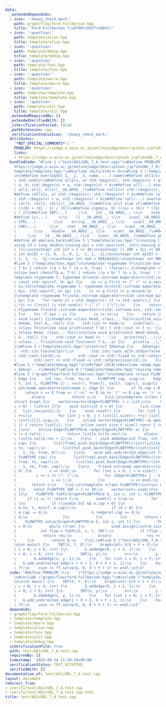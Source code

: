 ```yaml
---
data:
  _extendedDependsOn:
  - icon: ':heavy_check_mark:'
    path: graph/flow/ford-fullkerson.hpp
    title: "Ford Fullkerson (\u6700\u5927\u6D41)"
  - icon: ':question:'
    path: template/alias.hpp
    title: template/alias.hpp
  - icon: ':question:'
    path: template/debug.hpp
    title: template/debug.hpp
  - icon: ':question:'
    path: template/func.hpp
    title: template/func.hpp
  - icon: ':question:'
    path: template/macro.hpp
    title: template/macro.hpp
  - icon: ':question:'
    path: template/template.hpp
    title: template/template.hpp
  - icon: ':question:'
    path: template/util.hpp
    title: template/util.hpp
  _extendedRequiredBy: []
  _extendedVerifiedWith: []
  _isVerificationFailed: false
  _pathExtension: cpp
  _verificationStatusIcon: ':heavy_check_mark:'
  attributes:
    '*NOT_SPECIAL_COMMENTS*': ''
    PROBLEM: https://judge.u-aizu.ac.jp/onlinejudge/description.jsp?id=GRL_7_A
    links:
    - https://judge.u-aizu.ac.jp/onlinejudge/description.jsp?id=GRL_7_A
  bundledCode: "#line 1 \"test/AOJ/GRL_7_A.test.cpp\"\n#define PROBLEM \\\n    \"\
    https://judge.u-aizu.ac.jp/onlinejudge/description.jsp?id=GRL_7_A\"\n#line 2 \"\
    template/template.hpp\"\n#include <bits/stdc++.h>\n#line 3 \"template/macro.hpp\"\
    \n\n#define overload3(_1, _2, _3, name, ...) name\n#define all1(v) std::begin(v),\
    \ std::end(v)\n#define all2(v, a) std::begin(v), std::begin(v) + a\n#define all3(v,\
    \ a, b) std::begin(v) + a, std::begin(v) + b\n#define all(...) overload3(__VA_ARGS__,\
    \ all3, all2, all1)(__VA_ARGS__)\n#define rall1(v) std::rbegin(v), std::rend(v)\n\
    #define rall2(v, a) std::rbegin(v), std::rbegin(v) + a\n#define rall3(v, a, b)\
    \ std::rbegin(v) + a, std::rbegin(v) + b\n#define rall(...) overload3(__VA_ARGS__,\
    \ rall3, rall2, rall1)(__VA_ARGS__)\n#define elif else if\n#define updiv(N, X)\
    \ (((N) + (X) - 1) / (X))\n#define sigma(a, b) (((a) + (b)) * ((b) - (a) + 1)\
    \ / 2)\n#define INT(...)     \\\n    int __VA_ARGS__; \\\n    scan(__VA_ARGS__)\n\
    #define LL(...)     \\\n    ll __VA_ARGS__; \\\n    scan(__VA_ARGS__)\n#define\
    \ STR(...)        \\\n    string __VA_ARGS__; \\\n    scan(__VA_ARGS__)\n#define\
    \ CHR(...)      \\\n    char __VA_ARGS__; \\\n    scan(__VA_ARGS__)\n#define DOU(...)\
    \        \\\n    double __VA_ARGS__; \\\n    scan(__VA_ARGS__)\n#define LD(...)\
    \     \\\n    ld __VA_ARGS__; \\\n    scan(__VA_ARGS__)\n#define pb push_back\n\
    #define eb emplace_back\n#line 3 \"template/alias.hpp\"\n\nusing ll = long long;\n\
    using ld = long double;\nusing pii = std::pair<int, int>;\nusing pll = std::pair<ll,\
    \ ll>;\nconstexpr int inf = 1 << 30;\nconstexpr ll INF = 1LL << 60;\nconstexpr\
    \ int dx[8] = {1, 0, -1, 0, 1, -1, 1, -1};\nconstexpr int dy[8] = {0, 1, 0, -1,\
    \ 1, 1, -1, -1};\nconstexpr int mod = 998244353;\nconstexpr int MOD = 1e9 + 7;\n\
    #line 3 \"template/func.hpp\"\n\ntemplate <typename T>\ninline bool chmax(T& a,\
    \ T b) { return ((a < b) ? (a = b, true) : (false)); }\ntemplate <typename T>\n\
    inline bool chmin(T& a, T b) { return ((a > b) ? (a = b, true) : (false)); }\n\
    template <typename T, typename U>\nstd::ostream &operator<<(std::ostream &os,\
    \ const std::pair<T, U> &p) {\n    os << p.first << \" \" << p.second;\n    return\
    \ os;\n}\ntemplate <typename T, typename U>\nstd::istream &operator>>(std::istream\
    \ &is, std::pair<T, U> &p) {\n    is >> p.first >> p.second;\n    return is;\n\
    }\ntemplate <typename T>\nstd::ostream &operator<<(std::ostream &os, const std::vector<T>\
    \ &v) {\n    for (auto it = std::begin(v); it != std::end(v);) {\n        os <<\
    \ *it << ((++it) != std::end(v) ? \" \" : \"\");\n    }\n    return os;\n}\ntemplate\
    \ <typename T>\nstd::istream &operator>>(std::istream &is, std::vector<T> &v)\
    \ {\n    for (T &in : v) {\n        is >> in;\n    }\n    return is;\n}\ninline\
    \ void scan() {}\ntemplate <class Head, class... Tail>\ninline void scan(Head\
    \ &head, Tail &...tail) {\n    std::cin >> head;\n    scan(tail...);\n}\ntemplate\
    \ <class T>\ninline void print(const T &t) { std::cout << t << '\\n'; }\ntemplate\
    \ <class Head, class... Tail>\ninline void print(const Head &head, const Tail\
    \ &...tail) {\n    std::cout << head << ' ';\n    print(tail...);\n}\ntemplate\
    \ <class... T>\ninline void fin(const T &...a) {\n    print(a...);\n    exit(0);\n\
    }\n#line 3 \"template/util.hpp\"\n\nstruct IOSetup {\n    IOSetup() {\n      \
    \  std::cin.tie(nullptr);\n        std::ios::sync_with_stdio(false);\n       \
    \ std::cout.tie(0);\n        std::cout << std::fixed << std::setprecision(12);\n\
    \        std::cerr << std::fixed << std::setprecision(12);\n    }\n} IOSetup;\n\
    #line 3 \"template/debug.hpp\"\n\n#ifdef LOCAL\n#include <dump.hpp>\n#else\n#define\
    \ debug(...)\n#endif\n#line 8 \"template/template.hpp\"\nusing namespace std;\n\
    #line 3 \"graph/flow/ford-fullkerson.hpp\"\n\ntemplate <class FLOWTYPE>\nstruct\
    \ Edge {\n    int rev, from, to;\n    FLOWTYPE cap, icap;\n    Edge(int r, int\
    \ f, int t, FLOWTYPE c) : rev(r), from(f), to(t), cap(c), icap(c) {}\n    friend\
    \ ostream& operator<<(ostream& s, Edge E) {\n        if (E.cap > 0)\n        \
    \    return s << E.from << \"->\" << E.to << '(' << E.cap << ')' << \" \";\n \
    \       else\n            return s;\n    }\n};\n\ntemplate <class FLOWTYPE>\n\
    struct Graph {\n    vector<vector<Edge<FLOWTYPE> > > list;\n\n    Graph(int n\
    \ = 0) : list(n) {}\n    void init(int n = 0) {\n        list.clear();\n     \
    \   list.resize(n);\n    }\n    void reset() {\n        for (int i = 0; i < (int)list.size();\
    \ ++i)\n            for (int j = 0; j < list[i].size(); ++j) list[i][j].cap =\
    \ list[i][j].icap;\n    }\n    inline vector<Edge<FLOWTYPE> >& operator[](int\
    \ i) { return list[i]; }\n    inline const size_t size() const { return list.size();\
    \ }\n\n    inline Edge<FLOWTYPE>& redge(Edge<FLOWTYPE> e) {\n        if (e.from\
    \ != e.to)\n            return list[e.to][e.rev];\n        else\n            return\
    \ list[e.to][e.rev + 1];\n    }\n\n    void addedge(int from, int to, FLOWTYPE\
    \ cap) {\n        list[from].push_back(Edge<FLOWTYPE>((int)list[to].size(), from,\
    \ to, cap));\n        list[to].push_back(Edge<FLOWTYPE>((int)list[from].size()\
    \ - 1, to, from, 0));\n    }\n\n    void add_undirected_edge(int from, int to,\
    \ FLOWTYPE cap) {\n        list[from].push_back(Edge<FLOWTYPE>((int)list[to].size(),\
    \ from, to, cap));\n        list[to].push_back(Edge<FLOWTYPE>((int)list[from].size()\
    \ - 1, to, from, cap));\n    }\n\n    friend ostream& operator<<(ostream& s, Graph\
    \ G) {\n        s << endl;\n        for (int i = 0; i < G.size(); i++) {\n   \
    \         s << i << \": \";\n            for (Edge<FLOWTYPE> j : G.list[i]) {\n\
    \                s << j;\n            }\n            s << endl;\n        }\n \
    \       return s;\n    }\n};\n\ntemplate <class FLOWTYPE>\nstruct FordFulkerson\
    \ {\n    const FLOWTYPE INF = 1 << 30;\n    vector<int> used;\n\n    FordFulkerson()\
    \ {}\n    FLOWTYPE fodfs(Graph<FLOWTYPE>& G, int v, int t, FLOWTYPE f) {\n   \
    \     if (v == t) return f;\n        used[v] = true;\n        for (auto& e : G[v])\
    \ {\n            if (!used[e.to] && e.cap > 0) {\n                int d = fodfs(G,\
    \ e.to, t, min(f, e.cap));\n                if (d > 0) {\n                   \
    \ e.cap -= d;\n                    G.redge(e).cap += d;\n                    return\
    \ d;\n                }\n            }\n        }\n        return 0;\n    }\n\
    \    FLOWTYPE solve(Graph<FLOWTYPE>& G, int s, int t) {\n        FLOWTYPE res\
    \ = 0;\n        while (true) {\n            used.assign((int)G.size(), 0);\n \
    \           int flow = fodfs(G, s, t, INF);\n            if (flow == 0)\n    \
    \            return res;\n            else\n                res += flow;\n   \
    \     }\n        return 0;\n    }\n};\n#line 5 \"test/AOJ/GRL_7_A.test.cpp\"\n\
    \nint main() {\n    INT(X, Y, E);\n    Graph<int> G(X + Y + 2);\n    for (int\
    \ i = 0; i < X; i++) {\n        G.addedge(0, i + 1, 1);\n    }\n    for (int i\
    \ = 0; i < E; i++) {\n        INT(x, y);\n        x++;\n        y += X + 1;\n\
    \        G.addedge(x, y, 1);\n    }\n    for (int i = 0; i < Y; i++) {\n     \
    \   G.add_undirected_edge(i + X + 1, X + Y + 1, 1);\n    }\n    FordFulkerson<int>\
    \ ff;\n    cout << ff.solve(G, 0, X + Y + 1) << endl;\n}\n"
  code: "#define PROBLEM \\\n    \"https://judge.u-aizu.ac.jp/onlinejudge/description.jsp?id=GRL_7_A\"\
    \n#include \"graph/flow/ford-fullkerson.hpp\"\n#include \"template/template.hpp\"\
    \n\nint main() {\n    INT(X, Y, E);\n    Graph<int> G(X + Y + 2);\n    for (int\
    \ i = 0; i < X; i++) {\n        G.addedge(0, i + 1, 1);\n    }\n    for (int i\
    \ = 0; i < E; i++) {\n        INT(x, y);\n        x++;\n        y += X + 1;\n\
    \        G.addedge(x, y, 1);\n    }\n    for (int i = 0; i < Y; i++) {\n     \
    \   G.add_undirected_edge(i + X + 1, X + Y + 1, 1);\n    }\n    FordFulkerson<int>\
    \ ff;\n    cout << ff.solve(G, 0, X + Y + 1) << endl;\n}"
  dependsOn:
  - graph/flow/ford-fullkerson.hpp
  - template/template.hpp
  - template/macro.hpp
  - template/alias.hpp
  - template/func.hpp
  - template/util.hpp
  - template/debug.hpp
  isVerificationFile: true
  path: test/AOJ/GRL_7_A.test.cpp
  requiredBy: []
  timestamp: '2024-08-24 11:50:18+09:00'
  verificationStatus: TEST_ACCEPTED
  verifiedWith: []
documentation_of: test/AOJ/GRL_7_A.test.cpp
layout: document
redirect_from:
- /verify/test/AOJ/GRL_7_A.test.cpp
- /verify/test/AOJ/GRL_7_A.test.cpp.html
title: test/AOJ/GRL_7_A.test.cpp
---
```

